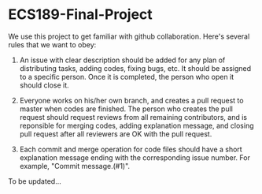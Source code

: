 # ECS189-Final-Project

We use this project to get familiar with github collaboration. Here's several rules that we want to obey:

1. An issue with clear description should be added for any plan of distributing tasks, adding codes, fixing bugs, etc. It should be assigned to a specific person. Once it is completed, the person who open it should close it.

2. Everyone works on his/her own branch, and creates a pull request to master when codes are finished. The person who creates the pull request should request reviews from all remaining contributors, and is reponsible for merging codes, adding explanation message, and closing pull request after all reviewers are OK with the pull request.

3. Each commit and merge operation for code files should have a short explanation message ending with the corresponding issue number. For example, "Commit message.(#1)".

To be updated...

